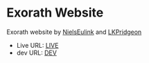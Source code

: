 # Exorath Website

Exorath website by [NielsEulink] and [LKPridgeon]

- Live URL: [LIVE]
- dev URL: [DEV]

[NielsEulink]: <https://topdevelop.nl/>
[LKPridgeon]: <https://clkpts.uk/>
[LIVE]: <https://exorath.com>
[DEV]: <https://new.exorath.com>